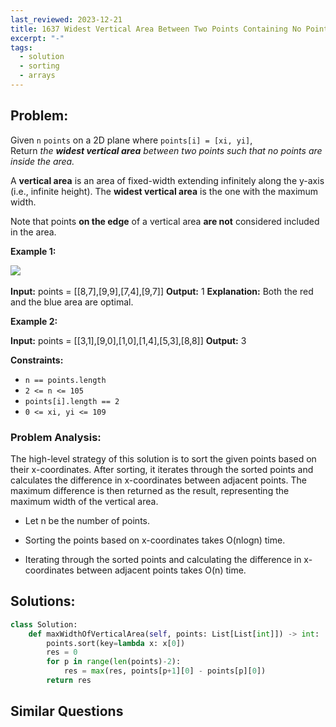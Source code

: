 ```yaml
---
last_reviewed: 2023-12-21
title: 1637 Widest Vertical Area Between Two Points Containing No Points - Medium
excerpt: "-"
tags:
  - solution
  - sorting
  - arrays
---
```

## Problem:
Given `n` `points` on a 2D plane where `points[i] = [xi, yi]`, Return _the **widest vertical area** between two points such that no points are inside the area._

A **vertical area** is an area of fixed-width extending infinitely along the y-axis (i.e., infinite height). The **widest vertical area** is the one with the maximum width.

Note that points **on the edge** of a vertical area **are not** considered included in the area.

**Example 1:**

![](https://assets.leetcode.com/uploads/2020/09/19/points3.png)​

**Input:** points = [[8,7],[9,9],[7,4],[9,7]]
**Output:** 1
**Explanation:** Both the red and the blue area are optimal.

**Example 2:**

**Input:** points = [[3,1],[9,0],[1,0],[1,4],[5,3],[8,8]]
**Output:** 3

**Constraints:**

- `n == points.length`
- `2 <= n <= 105`
- `points[i].length == 2`
- `0 <= xi, yi <= 109`
### Problem Analysis:
The high-level strategy of this solution is to sort the given points based on their x-coordinates. After sorting, it iterates through the sorted points and calculates the difference in x-coordinates between adjacent points. The maximum difference is then returned as the result, representing the maximum width of the vertical area.

- Let n be the number of points.

- Sorting the points based on x-coordinates takes O(nlogn) time.
- Iterating through the sorted points and calculating the difference in x-coordinates between adjacent points takes O(n) time.
## Solutions:

```python
class Solution:
    def maxWidthOfVerticalArea(self, points: List[List[int]]) -> int:
        points.sort(key=lambda x: x[0])
        res = 0
        for p in range(len(points)-2):
            res = max(res, points[p+1][0] - points[p][0])
        return res
```

## Similar Questions